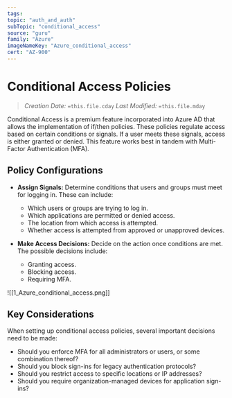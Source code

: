 ```yaml
---
tags:
topic: "auth_and_auth"
subTopic: "conditional_access"
source: "guru"
family: "Azure"
imageNameKey: "Azure_conditional_access"
cert: "AZ-900"
---
```

# Conditional Access Policies

> _Creation Date:_ `=this.file.cday` 
> _Last Modified:_ `=this.file.mday`

Conditional Access is a premium feature incorporated into Azure AD that allows the implementation of if/then policies. These policies regulate access based on certain conditions or signals. If a user meets these signals, access is either granted or denied. This feature works best in tandem with Multi-Factor Authentication (MFA).

## Policy Configurations

- **Assign Signals:** Determine conditions that users and groups must meet for logging in. These can include:
    
    - Which users or groups are trying to log in.
    - Which applications are permitted or denied access.
    - The location from which access is attempted.
    - Whether access is attempted from approved or unapproved devices.
- **Make Access Decisions:** Decide on the action once conditions are met. The possible decisions include:
    
    - Granting access.
    - Blocking access.
    - Requiring MFA.

![[1_Azure_conditional_access.png]]

## Key Considerations

When setting up conditional access policies, several important decisions need to be made:

- Should you enforce MFA for all administrators or users, or some combination thereof?
- Should you block sign-ins for legacy authentication protocols?
- Should you restrict access to specific locations or IP addresses?
- Should you require organization-managed devices for application sign-ins?